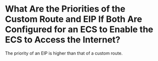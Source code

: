# What Are the Priorities of the Custom Route and EIP If Both Are Configured for an ECS to Enable the ECS to Access the Internet?<a name="vpc_faq_0073"></a>

The priority of an EIP is higher than that of a custom route.


